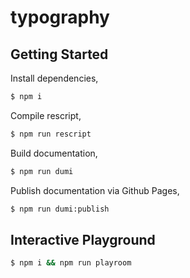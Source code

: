 # typography

## Getting Started

Install dependencies,

```bash
$ npm i
```

Compile rescript,

```bash
$ npm run rescript
```

Build documentation,

```bash
$ npm run dumi
```

Publish documentation via Github Pages,

```bash
$ npm run dumi:publish
```

## Interactive Playground
```bash
$ npm i && npm run playroom
```
